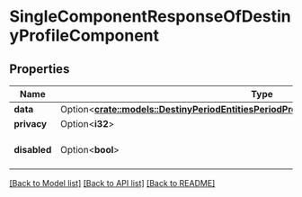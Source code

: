 # SingleComponentResponseOfDestinyProfileComponent

## Properties

Name | Type | Description | Notes
------------ | ------------- | ------------- | -------------
**data** | Option<[**crate::models::DestinyPeriodEntitiesPeriodProfilesPeriodDestinyProfileComponent**](Destiny.Entities.Profiles.DestinyProfileComponent.md)> |  | [optional]
**privacy** | Option<**i32**> |  | [optional]
**disabled** | Option<**bool**> | If true, this component is disabled. | [optional]

[[Back to Model list]](../README.md#documentation-for-models) [[Back to API list]](../README.md#documentation-for-api-endpoints) [[Back to README]](../README.md)


